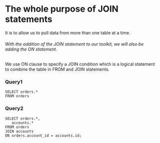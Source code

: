 # The whole purpose of JOIN statements
It is to allow us to pull data from more than one table at a time.

###### With the addition of the JOIN statement to our toolkit, we will also be adding the ON statement.
We use ON clause to specify a JOIN condition which is a logical statement to combine the table in FROM and JOIN statements.

### Query1

    SELECT orders.*
    FROM orders

### Query2

    SELECT orders.*,
       accounts.*
    FROM orders 
    JOIN accounts
    ON orders.account_id = accounts.id;

